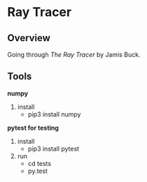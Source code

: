 # Ray Tracer

## Overview
Going through *The Ray Tracer* by Jamis Buck.

## Tools

**numpy**
  1. install
      - pip3 install numpy

**pytest for testing**
  1. install
      - pip3 install pytest
  2. run
      - cd tests
      - py.test
